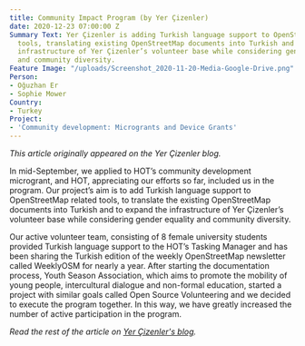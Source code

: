 ```yaml
---
title: Community Impact Program (by Yer Çizenler)
date: 2020-12-23 07:00:00 Z
Summary Text: Yer Çizenler is adding Turkish language support to OpenStreetMap related
  tools, translating existing OpenStreetMap documents into Turkish and expanding the
  infrastructure of Yer Çizenler’s volunteer base while considering gender equality
  and community diversity.
Feature Image: "/uploads/Screenshot_2020-11-20-Media-Google-Drive.png"
Person:
- Oğuzhan Er
- Sophie Mower
Country:
- Turkey
Project:
- 'Community development: Microgrants and Device Grants'
---
```


*This article originally appeared on the Yer Çizenler blog.*

In mid-September, we applied to HOT’s community development microgrant, and HOT, appreciating our efforts so far, included us in the program. Our project’s aim is to add Turkish language support to OpenStreetMap related tools, to translate the existing OpenStreetMap documents into Turkish and to expand the infrastructure of Yer Çizenler’s volunteer base while considering gender equality and community diversity.

Our active volunteer team, consisting of 8 female university students provided Turkish language support to the HOT’s Tasking Manager and has been sharing the Turkish edition of the weekly OpenStreetMap newsletter called WeeklyOSM for nearly a year. After starting the documentation process, Youth Season Association, which aims to promote the mobility of young people, intercultural dialogue and non-formal education, started a project with similar goals called Open Source Volunteering and we decided to execute the program together. In this way, we have greatly increased the number of active participation in the program.

*Read the rest of the article on [Yer Çizenler's blog](http://yercizenler.org/en/community-impact-program/).*